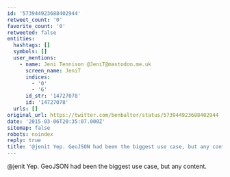 ```yaml
---
id: '573944923688402944'
retweet_count: '0'
favorite_count: '0'
retweeted: false
entities:
  hashtags: []
  symbols: []
  user_mentions:
    - name: Jeni Tennison @JeniT@mastodon.me.uk
      screen_name: JeniT
      indices:
        - '0'
        - '6'
      id_str: '14727078'
      id: '14727078'
  urls: []
original_url: https://twitter.com/benbalter/status/573944923688402944
date: '2015-03-06T20:35:07.000Z'
sitemap: false
robots: noindex
reply: true
title: '@jenit Yep. GeoJSON had been the biggest use case, but any content.'
---
```


@jenit Yep. GeoJSON had been the biggest use case, but any content.